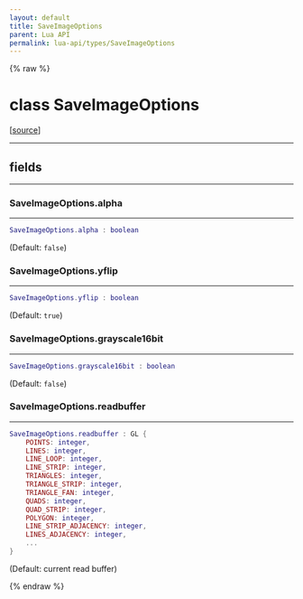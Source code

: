 ```yaml
---
layout: default
title: SaveImageOptions
parent: Lua API
permalink: lua-api/types/SaveImageOptions
---
```


{% raw %}

# class SaveImageOptions





[<a href="https://github.com/beyond-all-reason/RecoilEngine/blob/b29554ca8a91605fa235eafe60ad740783359665/rts/Lua/LuaOpenGL.cpp#L6368-L6374" target="_blank">source</a>]







---



## fields
---

### SaveImageOptions.alpha
---
```lua
SaveImageOptions.alpha : boolean
```



(Default: `false`)








### SaveImageOptions.yflip
---
```lua
SaveImageOptions.yflip : boolean
```



(Default: `true`)








### SaveImageOptions.grayscale16bit
---
```lua
SaveImageOptions.grayscale16bit : boolean
```



(Default: `false`)








### SaveImageOptions.readbuffer
---
```lua
SaveImageOptions.readbuffer : GL {
    POINTS: integer,
    LINES: integer,
    LINE_LOOP: integer,
    LINE_STRIP: integer,
    TRIANGLES: integer,
    TRIANGLE_STRIP: integer,
    TRIANGLE_FAN: integer,
    QUADS: integer,
    QUAD_STRIP: integer,
    POLYGON: integer,
    LINE_STRIP_ADJACENCY: integer,
    LINES_ADJACENCY: integer,
    ...
}
```



(Default: current read buffer)










{% endraw %}